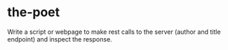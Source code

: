 # the-poet
Write a script or webpage to make rest calls to the server (author and title endpoint) and inspect the response.
